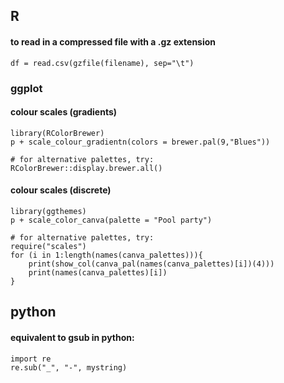 ## R

#### to read in a compressed file with a .gz extension
```df = read.csv(gzfile(filename), sep="\t")```

### ggplot
#### colour scales (gradients)
```
library(RColorBrewer)
p + scale_colour_gradientn(colors = brewer.pal(9,"Blues"))

# for alternative palettes, try:
RColorBrewer::display.brewer.all()
```
#### colour scales (discrete)
```
library(ggthemes)
p + scale_color_canva(palette = "Pool party")

# for alternative palettes, try:
require("scales")
for (i in 1:length(names(canva_palettes))){
    print(show_col(canva_pal(names(canva_palettes)[i])(4)))   
    print(names(canva_palettes)[i])
}
```

## python

#### equivalent to gsub in python:

```
import re
re.sub("_", "-", mystring)
```
